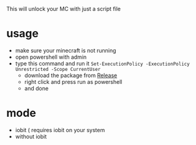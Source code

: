 This will unlock your MC with just a script file

# usage 
- make sure your minecraft is not running
- open powershell with admin
- type this command and run it
  ```Set-ExecutionPolicy -ExecutionPolicy Unrestricted -Scope CurrentUser```
  - download the package from [Release](https://github.com/YourManLight/mcUtilityTool/releases/tag/minecraft)
  - right click and press run as powershell
  - and done


# mode
- iobit ( requires iobit on your system
- without  iobit
